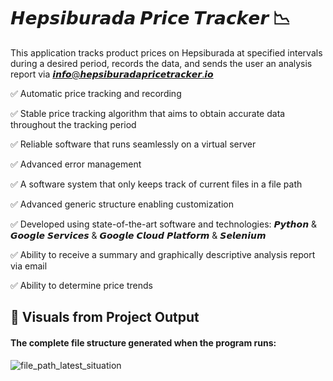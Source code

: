 # 𝙃𝙚𝙥𝙨𝙞𝙗𝙪𝙧𝙖𝙙𝙖 𝙋𝙧𝙞𝙘𝙚 𝙏𝙧𝙖𝙘𝙠𝙚𝙧 📉

This application tracks product prices on Hepsiburada at specified intervals during a desired period, records the data, and sends the user an analysis report via 𝙞𝙣𝙛𝙤@𝙝𝙚𝙥𝙨𝙞𝙗𝙪𝙧𝙖𝙙𝙖𝙥𝙧𝙞𝙘𝙚𝙩𝙧𝙖𝙘𝙠𝙚𝙧.𝙞𝙤

✅ Automatic price tracking and recording

✅ Stable price tracking algorithm that aims to obtain accurate data throughout the tracking period

✅ Reliable software that runs seamlessly on a virtual server

✅ Advanced error management

✅ A software system that only keeps track of current files in a file path

✅ Advanced generic structure enabling customization

✅ Developed using state-of-the-art software and technologies: 𝙋𝙮𝙩𝙝𝙤𝙣 & 𝙂𝙤𝙤𝙜𝙡𝙚 𝙎𝙚𝙧𝙫𝙞𝙘𝙚𝙨 & 𝙂𝙤𝙤𝙜𝙡𝙚 𝘾𝙡𝙤𝙪𝙙 𝙋𝙡𝙖𝙩𝙛𝙤𝙧𝙢 & 𝙎𝙚𝙡𝙚𝙣𝙞𝙪𝙢

✅ Ability to receive a summary and graphically descriptive analysis report via email

✅ Ability to determine price trends

## 📂  Visuals from Project Output
#### The complete file structure generated when the program runs:

![file_path_latest_situation](https://user-images.githubusercontent.com/71190059/234955059-aed69269-e572-47dd-953b-c1f5f8c787e3.png)

